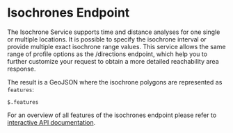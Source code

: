 # Isochrones Endpoint

The Isochrone Service supports time and distance analyses for one single or multiple locations.
It is possible to specify the isochrone interval or provide multiple exact isochrone range values.
This service allows the same range of profile options as the /directions endpoint,
which help you to further customize your request to obtain a more detailed reachability area response.

The result is a GeoJSON where the isochrone polygons are represented as `features`:

```jsonpath
$.features
```

For an overview of all features of the isochrones endpoint please refer to [interactive API documentation](https://openrouteservice.org/dev/#/api-docs/directions%20service).
